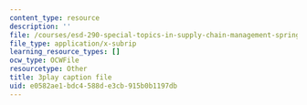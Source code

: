 ```yaml
---
content_type: resource
description: ''
file: /courses/esd-290-special-topics-in-supply-chain-management-spring-2005/e0582ae1bdc4588de3cb915b0b1197db_oAFufZvbBb0.srt
file_type: application/x-subrip
learning_resource_types: []
ocw_type: OCWFile
resourcetype: Other
title: 3play caption file
uid: e0582ae1-bdc4-588d-e3cb-915b0b1197db
---
```

